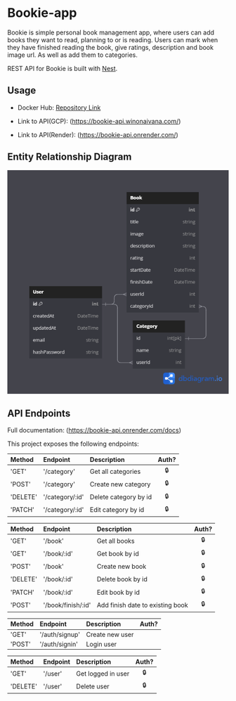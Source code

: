 # Bookie-app

Bookie is simple personal book management app, where users can add books they want to read, planning to or is reading. Users can mark when they have finished reading the book, give ratings, description and book image url. As well as add them to categories.

REST API for Bookie is built with [Nest](https://github.com/nestjs/nest).

## Usage

- Docker Hub: [Repository Link](https://hub.docker.com/repository/docker/winonaivana/bookie-backend/general)

- Link to API(GCP): (https://bookie-api.winonaivana.com/)
- Link to API(Render): (https://bookie-api.onrender.com/)

## Entity Relationship Diagram

![system-design-diagram](/Assets/DB.png)

## API Endpoints

Full documentation: (https://bookie-api.onrender.com/docs)

This project exposes the following endpoints:

| Method   | Endpoint        | Description           | Auth? |
| :------- | :-------------- | :-------------------- | :---: |
| 'GET'    | '/category'     | Get all categories    |  🔒   |
| 'POST'   | '/category'     | Create new category   |  🔒   |
| 'DELETE' | '/category/:id' | Delete category by id |  🔒   |
| 'PATCH'  | '/category/:id' | Edit category by id   |  🔒   |

| Method   | Endpoint           | Description                      | Auth? |
| :------- | :----------------- | :------------------------------- | :---: |
| 'GET'    | '/book'            | Get all books                    |  🔒   |
| 'GET'    | '/book/:id'        | Get book by id                   |  🔒   |
| 'POST'   | '/book'            | Create new book                  |  🔒   |
| 'DELETE' | '/book/:id'        | Delete book by id                |  🔒   |
| 'PATCH'  | '/book/:id'        | Edit book by id                  |  🔒   |
| 'POST'   | '/book/finish/:id' | Add finish date to existing book |  🔒   |

| Method | Endpoint       | Description     | Auth? |
| :----- | :------------- | :-------------- | :---: |
| 'GET'  | '/auth/signup' | Create new user |       |
| 'POST' | '/auth/signin' | Login user      |       |

| Method   | Endpoint | Description        | Auth? |
| :------- | :------- | :----------------- | :---: |
| 'GET'    | '/user'  | Get logged in user |  🔒   |
| 'DELETE' | '/user'  | Delete user        |  🔒   |
